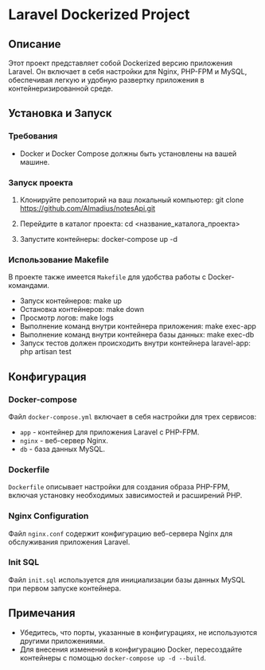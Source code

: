 # Laravel Dockerized Project

## Описание
Этот проект представляет собой Dockerized версию приложения Laravel. Он включает в себя настройки для Nginx, PHP-FPM и MySQL, обеспечивая легкую и удобную развертку приложения в контейнеризированной среде.

## Установка и Запуск

### Требования
- Docker и Docker Compose должны быть установлены на вашей машине.

### Запуск проекта
1. Клонируйте репозиторий на ваш локальный компьютер:
git clone https://github.com/Almadius/notesApi.git

2. Перейдите в каталог проекта:
cd <название_каталога_проекта>

3. Запустите контейнеры:
docker-compose up -d

### Использование Makefile
В проекте также имеется `Makefile` для удобства работы с Docker-командами.

- Запуск контейнеров:
make up
- Остановка контейнеров:
make down
- Просмотр логов:
make logs
- Выполнение команд внутри контейнера приложения:
make exec-app
- Выполнение команд внутри контейнера базы данных:
make exec-db
- Запуск тестов должен происходить внутри контейнера laravel-app:
php artisan test


## Конфигурация

### Docker-compose
Файл `docker-compose.yml` включает в себя настройки для трех сервисов:
- `app` - контейнер для приложения Laravel с PHP-FPM.
- `nginx` - веб-сервер Nginx.
- `db` - база данных MySQL.

### Dockerfile
`Dockerfile` описывает настройки для создания образа PHP-FPM, включая установку необходимых зависимостей и расширений PHP.

### Nginx Configuration
Файл `nginx.conf` содержит конфигурацию веб-сервера Nginx для обслуживания приложения Laravel.

### Init SQL
Файл `init.sql` используется для инициализации базы данных MySQL при первом запуске контейнера.

## Примечания
- Убедитесь, что порты, указанные в конфигурациях, не используются другими приложениями.
- Для внесения изменений в конфигурацию Docker, пересоздайте контейнеры с помощью `docker-compose up -d --build`.


